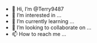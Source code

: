 - 👋 Hi, I’m @Terry9487
- 👀 I’m interested in ...
- 🌱 I’m currently learning ...
- 💞️ I’m looking to collaborate on ...
- 📫 How to reach me ...

<!---
Terry9487/Terry9487 is a ✨ special ✨ repository because its `README.md` (this file) appears on your GitHub profile.
You can click the Preview link to take a look at your changes.
--->
